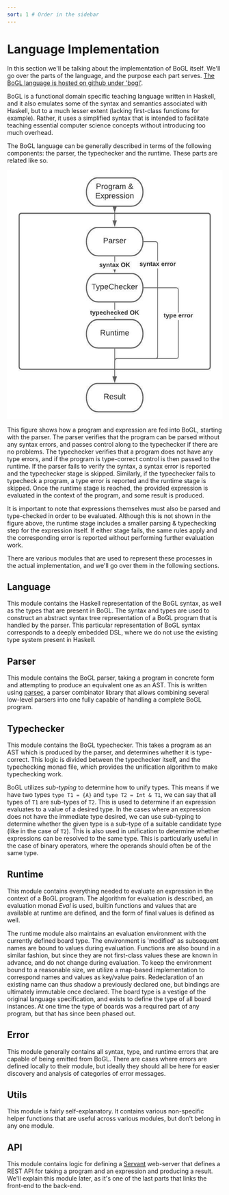 ```yaml
---
sort: 1 # Order in the sidebar
---
```


# Language Implementation

In this section we'll be talking about the implementation of BoGL itself. We'll go over the parts of the language, and the purpose each part serves. [The BoGL language is hosted on github under 'bogl'](https://github.com/The-Code-In-Sheep-s-Clothing/bogl).

BoGL is a functional domain specific teaching language written in Haskell, and it also emulates some of the syntax and semantics associated with Haskell, but to a much lesser extent (lacking first-class functions for example). Rather, it uses a simplified syntax that is intended to facilitate teaching essential computer science concepts without introducing too much overhead.

The BoGL language can be generally described in terms of the following components: the parser, the typechecker and the runtime. These parts are related like so.

![Figure demonstrating how the parser, typchecker, and runtime work together in BoGL.](../imgs/h3.jpeg "Figure demonstrating how the parser, typchecker, and runtime work together in BoGL.")

This figure shows how a program and expression are fed into BoGL, starting with the parser. The parser verifies that the program can be parsed without any syntax errors, and passes control along to the typechecker if there are no problems. The typechecker verifies that a program does not have any type errors, and if the program is type-correct control is then passed to the runtime. If the parser fails to verify the syntax, a syntax error is reported and the typechecker stage is skipped. Similarly, if the typechecker fails to typecheck a program, a type error is reported and the runtime stage is skipped. Once the runtime stage is reached, the provided expression is evaluated in the context of the program, and some result is produced.

It is important to note that expressions themselves must also be parsed and type-checked in order to be evaluated. Although this is not shown in the figure above,  the runtime stage includes a smaller parsing & typechecking step for the expression itself. If either stage fails, the same rules apply and the corresponding error is reported without performing further evaluation work.

There are various modules that are used to represent these processes in the actual implementation, and we'll go over them in the following sections.

## Language

This module contains the Haskell representation of the BoGL syntax, as well as the types that are present in BoGL. The syntax and types are used to construct an abstract syntax tree representation of a BoGL program that is handled by the parser. This particular representation of BoGL syntax corresponds to a deeply embedded DSL, where we do not use the existing type system present in Haskell.

## Parser

This module contains the BoGL parser, taking a program in concrete form and attempting to produce an equivalent one as an AST. This is written using [parsec](https://hackage.haskell.org/package/parsec), a parser combinator library that allows combining several low-level parsers into one fully capable of handling a complete BoGL program.

## Typechecker

This module contains the BoGL typechecker. This takes a program as an AST which is produced by the parser, and determines whether it is type-correct. This logic is divided between the typechecker itself, and the typechecking monad file, which provides the unification algorithm to make typechecking work.

BoGL utilizes *sub-typing* to determine how to unify types. This means if we have two types `type T1 = {A}` and `type T2 = Int & T1`, we can say that all types of `T1` are sub-types of `T2`. This is used to determine if an expression evaluates to a value of a desired type. In the cases where an expression does not have the immediate type desired, we can use sub-typing to determine whether the given type is a sub-type of a suitable candidate type (like in the case of `T2`). This is also used in unification to determine whether expressions can be resolved to the same type. This is particularly useful in the case of binary operators, where the operands should often be of the same type.

## Runtime

This module contains everything needed to evaluate an expression in the context of a BoGL program. The algorithm for evaluation is described, an evaluation monad *Eval* is used, builtin functions and values that are available at runtime are defined, and the form of final values is defined as well.

The runtime module also maintains an evaluation environment with the currently defined board type. The environment is 'modified' as subsequent names are bound to values during evaluation. Functions are also bound in a similar fashion, but since they are not first-class values these are known in advance, and do not change during evaluation. To keep the environment bound to a reasonable size, we utilize a map-based implementation to correspond names and values as key/value pairs. Redeclaration of an existing name can thus shadow a previously declared one, but bindings are ultimately immutable once declared. The board type is a vestige of the original language specification, and exists to define the type of all board instances. At one time the type of boards was a required part of any program, but that has since been phased out.

## Error

This module generally contains all syntax, type, and runtime errors that are capable of being emitted from BoGL. There are cases where errors are defined locally to their module, but ideally they should all be here for easier discovery and analysis of categories of error messages.

## Utils

This module is fairly self-explanatory. It contains various non-specific helper functions that are useful across various modules, but don't belong in any one module.

## API

This module contains logic for defining a [Servant](https://haskell-servant.readthedocs.io/) web-server that defines a REST API for taking a program and an expression and producing a result. We'll explain this module later, as it's one of the last parts that links the front-end to the back-end.
